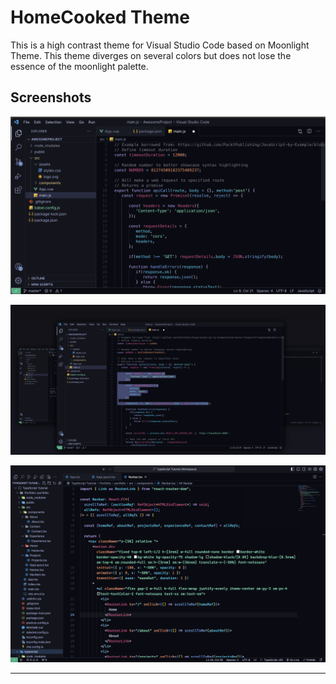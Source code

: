 # HomeCooked Theme

This is a high contrast theme for Visual Studio Code based on Moonlight Theme.
This theme diverges on several colors but does not lose the essence of the moonlight palette.

## Screenshots
![Image of theme in vs-code](./assets/ss1.png)

![Image of theme in vs-code](./assets/ss2.png)

![Image of theme in vs-code](./assets/ss3.png)

---
